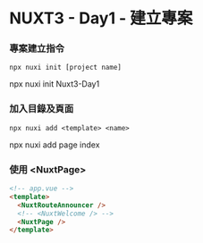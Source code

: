 # NUXT3 - Day1 - 建立專案

### 專案建立指令

```
npx nuxi init [project name]
```

 npx nuxi init Nuxt3-Day1

### 加入目錄及頁面

```
npx nuxi add <template> <name>
```
npx nuxi add page index

### 使用 \<NuxtPage\>

```html
<!-- app.vue -->
<template>
  <NuxtRouteAnnouncer />
  <!-- <NuxtWelcome /> -->
  <NuxtPage />
</template>
```
